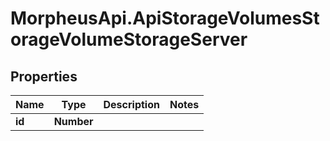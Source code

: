 # MorpheusApi.ApiStorageVolumesStorageVolumeStorageServer

## Properties

Name | Type | Description | Notes
------------ | ------------- | ------------- | -------------
**id** | **Number** |  | 



